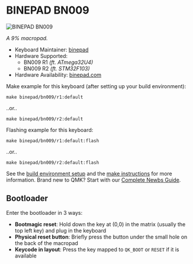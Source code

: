# BINEPAD BN009

![BINEPAD BN009](https://imgur.com/fu0iXD0h.jpg)

*A 9% macropad.*

* Keyboard Maintainer: [binepad](https://github.com/binepad)
* Hardware Supported:
    * BN009 R1 *(ft. ATmega32U4)*
    * BN009 R2 *(ft. STM32F103)*
* Hardware Availability: [binepad.com](https://www.binepad.com/bn009)

Make example for this keyboard (after setting up your build environment):

    make binepad/bn009/r1:default

..or..

    make binepad/bn009/r2:default

Flashing example for this keyboard:

    make binepad/bn009/r1:default:flash

..or..

    make binepad/bn009/r2:default:flash

See the [build environment setup](https://docs.qmk.fm/#/getting_started_build_tools) and the [make instructions](https://docs.qmk.fm/#/getting_started_make_guide) for more information.
Brand new to QMK? Start with our [Complete Newbs Guide](https://docs.qmk.fm/#/newbs).

## Bootloader

Enter the bootloader in 3 ways:

* **Bootmagic reset**: Hold down the key at (0,0) in the matrix (usually the top left key) and plug in the keyboard
* **Physical reset button**: Briefly press the button under the small hole on the back of the macropad
* **Keycode in layout**: Press the key mapped to `QK_BOOT` or `RESET` if it is available
